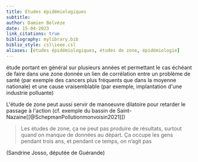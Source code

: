 ```yaml
---
title: Etudes épidémiologiques
subtitle:
author: Damien Belvèze
date: 15-04-2023
link_citations: true
bibliography: mylibrary.bib
biblio_style: csl\ieee.csl
aliases: [études épidémiologiques, études de zone, épidémiologie]
---
```


étude portant en général sur plusieurs années et permettant le cas échéant de faire dans une zone donnée un lien de corrélation entre un problème de santé (par exemple des cancers plus fréquents que dans la moyenne nationale) et une cause vraisemblable (par exemple, implantation d'une industrie polluante)

L'étude de zone peut aussi servir de manoeuvre dilatoire pour retarder le passage à l'action (cf. exemple du bassin de Saint-Nazaine[[@SchepmanPollutionmonvoisin2021]])

>Les études de zone, ça ne peut pas produire de résultats, surtout quand on manque de données au départ. Ça occupe les gens pendant trois ans, et pendant ce temps, on n’agit pas

(Sandrine Josso, députée de Guérande)

